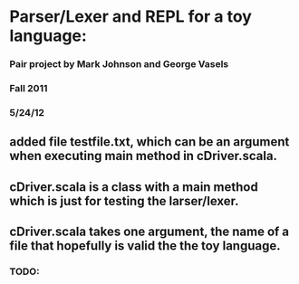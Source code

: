 # Parser/Lexer and REPL for a toy language:

### Pair project by Mark Johnson and George Vasels

### Fall 2011

### 5/24/12 
##  added file testfile.txt, which can be an argument when executing main method in cDriver.scala.
##  cDriver.scala is a class with a main method which is just for testing the larser/lexer.
##  cDriver.scala takes one argument, the name of a file that hopefully is valid the the toy language.

### TODO:

